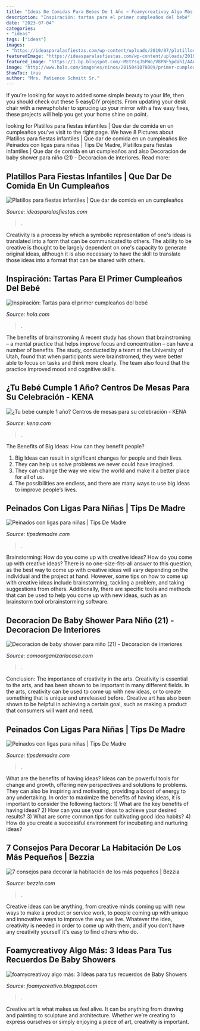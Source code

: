 ```yaml
---
title: "Ideas De Comidas Para Bebes De 1 Año ~ Foamycreativoy Algo Más: 3 Ideas Para Tus Recuerdos De Baby Showers"
description: "Inspiración: tartas para el primer cumpleaños del bebé"
date: "2023-07-04"
categories:
- "ideas"
tags: ["ideas"]
images:
- "https://ideasparalasfiestas.com/wp-content/uploads/2019/07/platillos-para-fiestas.jpg"
featuredImage: "https://ideasparalasfiestas.com/wp-content/uploads/2019/07/platillos-para-fiestas.jpg"
featured_image: "https://1.bp.blogspot.com/-MEtYsqJSPWo/V8PNF5pdahI/AAAAAAAAAQM/J2a2iA_SRTcHhP3wicKh7EJVDJCp_hxuACLcB/s1600/Post16%2BBebe%2Ben%2Bcoche%2BImagen%2B1.jpg"
image: "http://www.hola.com/imagenes/ninos/2015041078009/primer-cumpleanos-bebe-decoracion/0-315-795/ninos-tarta-01-t.jpg"
ShowToc: true
author: "Mrs. Patience Schmitt Sr."
---
```



If you're looking for ways to added some simple beauty to your life, then you should check out these 5 easyDIY projects. From updating your desk chair with a newupholster to sprucing up your mirror with a few easy fixes, these projects will help you get your home shine on point.

	

		
looking for Platillos para fiestas infantiles | Que dar de comida en un cumpleaños you've visit to the right page. We have 8 Pictures about Platillos para fiestas infantiles | Que dar de comida en un cumpleaños like Peinados con ligas para niñas | Tips De Madre, Platillos para fiestas infantiles | Que dar de comida en un cumpleaños and also Decoracion de baby shower para niño (21) - Decoracion de interiores. Read more:
		
    
## Platillos Para Fiestas Infantiles | Que Dar De Comida En Un Cumpleaños

<img loading=lazy src="https://ideasparalasfiestas.com/wp-content/uploads/2019/07/platillos-para-fiestas.jpg" onerror="this.onerror=null;this.src='https://tse1.mm.bing.net/th?id=OIP.NORpy6MTdGISlQx1fRyYXQHaE7&amp;pid=15.1';" alt="Platillos para fiestas infantiles | Que dar de comida en un cumpleaños">

_Source: ideasparalasfiestas.com_

>. 

	

Creativity is a process by which a symbolic representation of one's ideas is translated into a form that can be communicated to others. The ability to be creative is thought to be largely dependent on one's capacity to generate original ideas, although it is also necessary to have the skill to translate those ideas into a format that can be shared with others.

    
## Inspiración: Tartas Para El Primer Cumpleaños Del Bebé

<img loading=lazy src="http://www.hola.com/imagenes/ninos/2015041078009/primer-cumpleanos-bebe-decoracion/0-315-795/ninos-tarta-01-t.jpg" onerror="this.onerror=null;this.src='https://tse4.mm.bing.net/th?id=OIP.xWUG9zKiT0Hw45F8EnPS6wHaEb&amp;pid=15.1';" alt="Inspiración: Tartas para el primer cumpleaños del bebé">

_Source: hola.com_

>. 

	

The benefits of brainstroming
A recent study has shown that brainstroming – a mental practice that helps improve focus and concentration – can have a number of benefits. The study, conducted by a team at the University of Utah, found that when participants were brainstromed, they were better able to focus on tasks and think more clearly. The team also found that the practice improved mood and cognitive skills.

    
## ¿Tu Bebé Cumple 1 Año? Centros De Mesas Para Su Celebración - KENA

<img loading=lazy src="https://kena.com/wp-content/uploads/2019/09/centro-de-mesas-para-fiesta-de-niño-14.png" onerror="this.onerror=null;this.src='https://tse3.mm.bing.net/th?id=OIP.uFyOBbq3BcFjRvvzzR97awAAAA&amp;pid=15.1';" alt="¿Tu bebé cumple 1 año? Centros de mesas para su celebración - KENA">

_Source: kena.com_

>. 

	

The Benefits of Big Ideas: How can they benefit people?
1. Big Ideas can result in significant changes for people and their lives.
2. They can help us solve problems we never could have imagined.
3. They can change the way we view the world and make it a better place for all of us.
4. The possibilities are endless, and there are many ways to use big ideas to improve people’s lives.

    
## Peinados Con Ligas Para Niñas | Tips De Madre

<img loading=lazy src="https://tipsdemadre.com/wp-content/uploads/2014/11/peinado-chong-ligas-faciles.jpg" onerror="this.onerror=null;this.src='https://tse1.mm.bing.net/th?id=OIP.aZwpRyxGyMkIXeObxPLSRwHaJP&amp;pid=15.1';" alt="Peinados con ligas para niñas | Tips De Madre">

_Source: tipsdemadre.com_

>. 

	

Brainstorming: How do you come up with creative ideas?
How do you come up with creative ideas?
There is no one-size-fits-all answer to this question, as the best way to come up with creative ideas will vary depending on the individual and the project at hand. However, some tips on how to come up with creative ideas include brainstorming, tackling a problem, and taking suggestions from others. Additionally, there are specific tools and methods that can be used to help you come up with new ideas, such as an brainstorm tool orbrainstorming software.

    
## Decoracion De Baby Shower Para Niño (21) - Decoracion De Interiores

<img loading=lazy src="https://comoorganizarlacasa.com/wp-content/uploads/2016/04/Decoracion-de-baby-shower-para-niño-21.jpg" onerror="this.onerror=null;this.src='https://tse3.mm.bing.net/th?id=OIP.pGjCw2DmJ6VtxkuNxRJX_gHaJ4&amp;pid=15.1';" alt="Decoracion de baby shower para niño (21) - Decoracion de interiores">

_Source: comoorganizarlacasa.com_

>. 

	

Conclusion: The importance of creativity in the arts.
Creativity is essential to the arts, and has been shown to be important in many different fields. In the arts, creativity can be used to come up with new ideas, or to create something that is unique and unreleased before. Creative art has also been shown to be helpful in achieving a certain goal, such as making a product that consumers will want and need.

    
## Peinados Con Ligas Para Niñas | Tips De Madre

<img loading=lazy src="https://tipsdemadre.com/wp-content/uploads/2014/11/liguitas-bebe.jpg" onerror="this.onerror=null;this.src='https://tse3.mm.bing.net/th?id=OIP.64gEPUg0zLi8Ec-k6o0qiQHaG1&amp;pid=15.1';" alt="Peinados con ligas para niñas | Tips De Madre">

_Source: tipsdemadre.com_

>. 

	

What are the benefits of having ideas?
Ideas can be powerful tools for change and growth, offering new perspectives and solutions to problems. They can also be inspiring and motivating, providing a boost of energy to any undertaking. In order to maximize the benefits of having ideas, it is important to consider the following factors: 1) What are the key benefits of having ideas? 2) How can you use your ideas to achieve your desired results? 3) What are some common tips for cultivating good idea habits? 4) How do you create a successful environment for incubating and nurturing ideas?

    
## 7 Consejos Para Decorar La Habitación De Los Más Pequeños | Bezzia

<img loading=lazy src="https://www.bezzia.com/wp-content/uploads/2016/05/decoracion-niños-nubes-colgantes.jpg" onerror="this.onerror=null;this.src='https://tse2.mm.bing.net/th?id=OIP.uZsob2TFOCdpPdcI4g9jWwHaDx&amp;pid=15.1';" alt="7 consejos para decorar la habitación de los más pequeños | Bezzia">

_Source: bezzia.com_

>. 

	

Creative ideas can be anything, from creative minds coming up with new ways to make a product or service work, to people coming up with unique and innovative ways to improve the way we live. Whatever the idea, creativity is needed in order to come up with them, and if you don't have any creativity yourself it's easy to find others who do.

    
## Foamycreativoy Algo Más: 3 Ideas Para Tus Recuerdos De Baby Showers

<img loading=lazy src="https://1.bp.blogspot.com/-MEtYsqJSPWo/V8PNF5pdahI/AAAAAAAAAQM/J2a2iA_SRTcHhP3wicKh7EJVDJCp_hxuACLcB/s1600/Post16%2BBebe%2Ben%2Bcoche%2BImagen%2B1.jpg" onerror="this.onerror=null;this.src='https://tse3.mm.bing.net/th?id=OIP.TMfPwNQr2DIswWDZLpuQswHaE7&amp;pid=15.1';" alt="foamycreativoy algo más: 3 Ideas para tus recuerdos de Baby Showers">

_Source: foamycreativo.blogspot.com_

>. 

	

Creative art is what makes us feel alive. It can be anything from drawing and painting to sculpture and architecture. Whether we’re creating to express ourselves or simply enjoying a piece of art, creativity is important.

